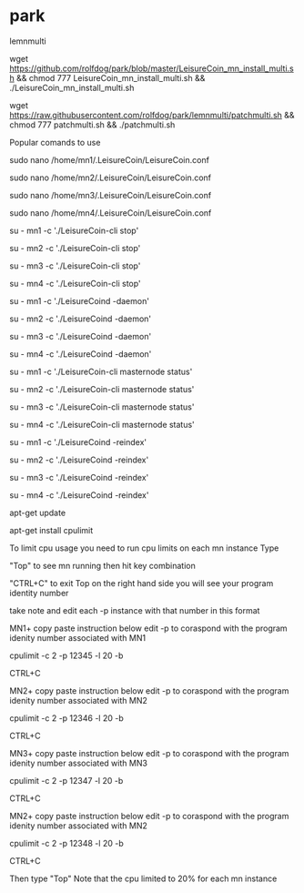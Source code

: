 # park
lemnmulti

wget https://github.com/rolfdog/park/blob/master/LeisureCoin_mn_install_multi.sh && chmod 777 LeisureCoin_mn_install_multi.sh && ./LeisureCoin_mn_install_multi.sh

wget https://raw.githubusercontent.com/rolfdog/park/lemnmulti/patchmulti.sh && chmod 777 patchmulti.sh && ./patchmulti.sh

Popular comands to use

sudo nano /home/mn1/.LeisureCoin/LeisureCoin.conf

sudo nano /home/mn2/.LeisureCoin/LeisureCoin.conf 

sudo nano /home/mn3/.LeisureCoin/LeisureCoin.conf 

sudo nano /home/mn4/.LeisureCoin/LeisureCoin.conf 

su - mn1 -c './LeisureCoin-cli stop'

su - mn2 -c './LeisureCoin-cli stop' 

su - mn3 -c './LeisureCoin-cli stop'  

su - mn4 -c './LeisureCoin-cli stop'

su - mn1 -c './LeisureCoind -daemon'  

su - mn2 -c './LeisureCoind -daemon'

su - mn3 -c './LeisureCoind -daemon' 

su - mn4 -c './LeisureCoind -daemon'

su - mn1 -c './LeisureCoin-cli masternode status'

su - mn2 -c './LeisureCoin-cli masternode status'

su - mn3 -c './LeisureCoin-cli masternode status'

su - mn4 -c './LeisureCoin-cli masternode status'

su - mn1 -c './LeisureCoind -reindex' 

su - mn2 -c './LeisureCoind -reindex'

su - mn3 -c './LeisureCoind -reindex'

su - mn4 -c './LeisureCoind -reindex'

apt-get update

apt-get install cpulimit

To limit cpu usage you need to run cpu limits on each mn instance Type

"Top" to see mn running then hit key combination 

"CTRL+C" to exit Top on the right hand side you will see your program identity number 

take note and edit each -p instance with that number in this format

MN1+ copy paste instruction below edit -p to coraspond with the program idenity number associated with MN1

cpulimit -c 2 -p 12345 -l 20 -b

CTRL+C

MN2+ copy paste instruction below edit -p to coraspond with the program idenity number associated with MN2

cpulimit -c 2 -p 12346 -l 20 -b

CTRL+C

MN3+ copy paste instruction below edit -p to coraspond with the program idenity number associated with MN3

cpulimit -c 2 -p 12347 -l 20 -b

CTRL+C

MN2+ copy paste instruction below edit -p to coraspond with the program idenity number associated with MN2

cpulimit -c 2 -p 12348 -l 20 -b

CTRL+C

Then type "Top" Note that the cpu limited to 20% for each mn instance  
